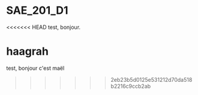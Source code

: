 # SAE_201_D1

<<<<<<< HEAD
test, bonjour.

haagrah
=======
test, bonjour c'est maël
>>>>>>> 2eb23b5d0125e531212d70da518b2216c9ccb2ab
